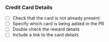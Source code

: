 <!-- Please specify which card you're adding, and provide a link to the rewards details. This text will automatically be hidden. -->

### Credit Card Details



- [ ] Check that the card is not already present
- [ ] Specify which card is being added in the PR
- [ ] Double check the reward details
- [ ] Include a link to the card details
